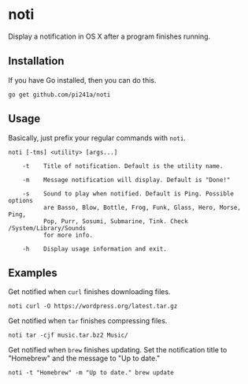 # noti
Display a notification in OS X after a program finishes running.

## Installation
If you have Go installed, then you can do this.
````
go get github.com/pi241a/noti
````

## Usage
Basically, just prefix your regular commands with `noti`.
````
noti [-tms] <utility> [args...]

    -t    Title of notification. Default is the utility name.

    -m    Message notification will display. Default is "Done!"

    -s    Sound to play when notified. Default is Ping. Possible options
          are Basso, Blow, Bottle, Frog, Funk, Glass, Hero, Morse, Ping,
          Pop, Purr, Sosumi, Submarine, Tink. Check /System/Library/Sounds
          for more info.

    -h    Display usage information and exit.
````

## Examples
Get notified when `curl` finishes downloading files.
````
noti curl -O https://wordpress.org/latest.tar.gz
````

Get notified when `tar` finishes compressing files.
````
noti tar -cjf music.tar.bz2 Music/
````

Get notified when `brew` finishes updating. Set the notification title to
"Homebrew" and the message to "Up to date."
````
noti -t "Homebrew" -m "Up to date." brew update
````
